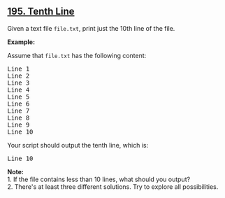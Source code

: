 ## [195. Tenth Line](https://leetcode.com/problems/tenth-line/)

<div><p>Given a text file&nbsp;<code>file.txt</code>, print&nbsp;just the 10th line of the&nbsp;file.</p>

<p><strong>Example:</strong></p>

<p>Assume that <code>file.txt</code> has the following content:</p>

<pre>Line 1
Line 2
Line 3
Line 4
Line 5
Line 6
Line 7
Line 8
Line 9
Line 10
</pre>

<p>Your script should output the tenth line, which is:</p>

<pre>Line 10
</pre>

<div class="spoilers"><b>Note:</b><br>
1. If the file contains less than 10 lines, what should you output?<br>
2. There's at least three different solutions. Try to explore all possibilities.</div>
</div>